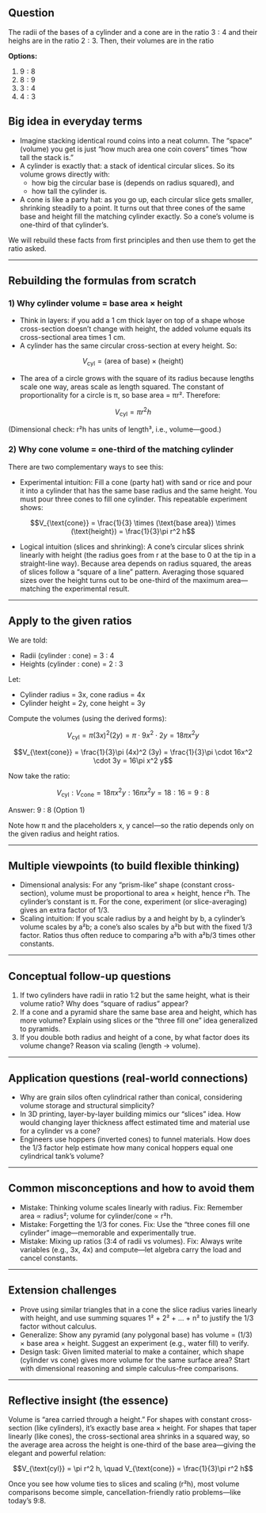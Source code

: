 ## Question

The radii of the bases of a cylinder and a cone
are in the ratio $3: 4$ and their heighs are in the ratio $2: 3$. Then, their
volumes are in the ratio

**Options:**

1. $9: 8$
2. $8: 9$
3. $3: 4$
4. $4: 3$

## Big idea in everyday terms

- Imagine stacking identical round coins into a neat column. The “space” (volume) you get is just “how much area one coin covers” times “how tall the stack is.”
- A cylinder is exactly that: a stack of identical circular slices. So its volume grows directly with:
  - how big the circular base is (depends on radius squared), and
  - how tall the cylinder is.
- A cone is like a party hat: as you go up, each circular slice gets smaller, shrinking steadily to a point. It turns out that three cones of the same base and height fill the matching cylinder exactly. So a cone’s volume is one-third of that cylinder’s.

We will rebuild these facts from first principles and then use them to get the ratio asked.

---

## Rebuilding the formulas from scratch

### 1) Why cylinder volume = base area × height

- Think in layers: if you add a 1 cm thick layer on top of a shape whose cross-section doesn’t change with height, the added volume equals its cross-sectional area times 1 cm.
- A cylinder has the same circular cross-section at every height. So:
  
```math
V_{\text{cyl}} = (\text{area of base}) \times (\text{height})
```

- The area of a circle grows with the square of its radius because lengths scale one way, areas scale as length squared. The constant of proportionality for a circle is π, so base area = πr². Therefore:

```math
V_{\text{cyl}} = \pi r^2 h
```

(Dimensional check: r²h has units of length³, i.e., volume—good.)

### 2) Why cone volume = one-third of the matching cylinder

There are two complementary ways to see this:

- Experimental intuition: Fill a cone (party hat) with sand or rice and pour it into a cylinder that has the same base radius and the same height. You must pour three cones to fill one cylinder. This repeatable experiment shows:
  
```math
V_{\text{cone}} = \frac{1}{3} \times (\text{base area}) \times (\text{height})
               = \frac{1}{3}\pi r^2 h
```

- Logical intuition (slices and shrinking): A cone’s circular slices shrink linearly with height (the radius goes from r at the base to 0 at the tip in a straight-line way). Because area depends on radius squared, the areas of slices follow a “square of a line” pattern. Averaging those squared sizes over the height turns out to be one-third of the maximum area—matching the experimental result.

---

## Apply to the given ratios

We are told:
- Radii (cylinder : cone) = 3 : 4
- Heights (cylinder : cone) = 2 : 3

Let:
- Cylinder radius = 3x, cone radius = 4x
- Cylinder height = 2y, cone height = 3y

Compute the volumes (using the derived forms):

```math
V_{\text{cyl}} = \pi (3x)^2 (2y) = \pi \cdot 9x^2 \cdot 2y = 18\pi x^2 y
```

```math
V_{\text{cone}} = \frac{1}{3}\pi (4x)^2 (3y)
               = \frac{1}{3}\pi \cdot 16x^2 \cdot 3y
               = 16\pi x^2 y
```

Now take the ratio:

```math
V_{\text{cyl}} : V_{\text{cone}} 
= 18\pi x^2 y : 16\pi x^2 y
= 18 : 16
= 9 : 8
```

Answer: 9 : 8 (Option 1)

Note how π and the placeholders x, y cancel—so the ratio depends only on the given radius and height ratios.

---

## Multiple viewpoints (to build flexible thinking)

- Dimensional analysis: For any “prism-like” shape (constant cross-section), volume must be proportional to area × height, hence r²h. The cylinder’s constant is π. For the cone, experiment (or slice-averaging) gives an extra factor of 1/3.
- Scaling intuition: If you scale radius by a and height by b, a cylinder’s volume scales by a²b; a cone’s also scales by a²b but with the fixed 1/3 factor. Ratios thus often reduce to comparing a²b with a²b/3 times other constants.

---

## Conceptual follow-up questions

1. If two cylinders have radii in ratio 1:2 but the same height, what is their volume ratio? Why does “square of radius” appear?
2. If a cone and a pyramid share the same base area and height, which has more volume? Explain using slices or the “three fill one” idea generalized to pyramids.
3. If you double both radius and height of a cone, by what factor does its volume change? Reason via scaling (length → volume).

---

## Application questions (real-world connections)

- Why are grain silos often cylindrical rather than conical, considering volume storage and structural simplicity?
- In 3D printing, layer-by-layer building mimics our “slices” idea. How would changing layer thickness affect estimated time and material use for a cylinder vs a cone?
- Engineers use hoppers (inverted cones) to funnel materials. How does the 1/3 factor help estimate how many conical hoppers equal one cylindrical tank’s volume?

---

## Common misconceptions and how to avoid them

- Mistake: Thinking volume scales linearly with radius. Fix: Remember area ∝ radius²; volume for cylinder/cone ∝ r²h.
- Mistake: Forgetting the 1/3 for cones. Fix: Use the “three cones fill one cylinder” image—memorable and experimentally true.
- Mistake: Mixing up ratios (3:4 of radii vs volumes). Fix: Always write variables (e.g., 3x, 4x) and compute—let algebra carry the load and cancel constants.

---

## Extension challenges

- Prove using similar triangles that in a cone the slice radius varies linearly with height, and use summing squares 1² + 2² + … + n² to justify the 1/3 factor without calculus.
- Generalize: Show any pyramid (any polygonal base) has volume = (1/3) × base area × height. Suggest an experiment (e.g., water fill) to verify.
- Design task: Given limited material to make a container, which shape (cylinder vs cone) gives more volume for the same surface area? Start with dimensional reasoning and simple calculus-free comparisons.

---

## Reflective insight (the essence)

Volume is “area carried through a height.” For shapes with constant cross-section (like cylinders), it’s exactly base area × height. For shapes that taper linearly (like cones), the cross-sectional area shrinks in a squared way, so the average area across the height is one-third of the base area—giving the elegant and powerful relation:

```math
V_{\text{cyl}} = \pi r^2 h, \quad V_{\text{cone}} = \frac{1}{3}\pi r^2 h
```

Once you see how volume ties to slices and scaling (r²h), most volume comparisons become simple, cancellation-friendly ratio problems—like today’s 9:8.